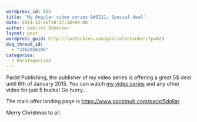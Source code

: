 ```yaml
---
wordpress_id: 823
title: 'My Angular video series &#8211; Special deal'
date: 2014-12-26T18:17:18+00:00
author: Gabriel Schenker
layout: post
wordpress_guid: http://lostechies.com/gabrielschenker/?p=823
dsq_thread_id:
  - "3362956106"
categories:
  - Uncategorized
---
```

Packt Publishing, the publisher of my video series is offering a great 5$ deal until 6th of January 2015. You can watch [my video series](https://lostechies.com/gabrielschenker/2014/12/12/angular-js-my-video-series-is-ready/) and any other video for just 5 bucks! Go hurry…

The main offer landing page is <https://www.packtpub.com/packt5dollar>

Merry Christmas to all.